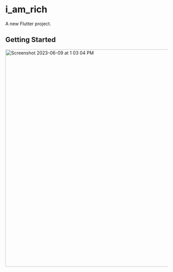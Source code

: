# i_am_rich

A new Flutter project.

## Getting Started

<img width="677" alt="Screenshot 2023-06-09 at 1 03 04 PM" src="https://github.com/Ihyatt/i_am_rich/assets/11432315/1847102d-cbe2-4f4d-b041-283c6321b519">
